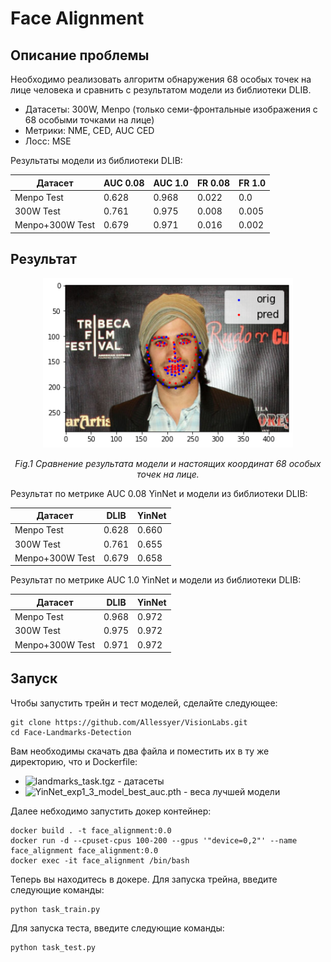 # Face Alignment 

## Описание проблемы

Необходимо реализовать алгоритм обнаружения 68 особых точек на лице человека и сравнить с результатом модели из библиотеки DLIB.

- Датасеты: 300W, Menpo (только семи-фронтальные изображения с 68 особыми точками на лице)
- Метрики: NME, CED, AUC CED
- Лосс: MSE 

Результаты модели из библиотеки DLIB:

| Датасет          | AUC 0.08 | AUC 1.0 | FR 0.08 | FR 1.0 |
| ---------------- | -------- | ------- | --------| ------ |
| Menpo Test       | 0.628    | 0.968   | 0.022   | 0.0    |
| 300W Test        | 0.761    | 0.975   | 0.008   | 0.005  |
| Menpo+300W Test  | 0.679    | 0.971   | 0.016   | 0.002  |

## Результат

<p align="center">
  <img src="images/model_pred_landmarks.png" width="400">
</p>
<p align="center">   
   <em> Fig.1 Сравнение результата модели и настоящих координат 68 особых точек на лице.</em>
</p>


Результат по метрике AUC 0.08  YinNet и модели из библиотеки DLIB:

| Датасет          | DLIB  | YinNet  |
| ---------------- | ----- | ------- |
| Menpo Test       | 0.628 | 0.660   |
| 300W Test        | 0.761 | 0.655   | 
| Menpo+300W Test  | 0.679 | 0.658   |

Результат по метрике AUC 1.0  YinNet и модели из библиотеки DLIB:

| Датасет          | DLIB  | YinNet | 
| ---------------- | ----- | ------ | 
| Menpo Test       | 0.968 | 0.972  |
| 300W Test        | 0.975 | 0.972  |
| Menpo+300W Test  | 0.971 | 0.972  |

## Запуск 

Чтобы запустить трейн и тест моделей, сделайте следующее:
```
git clone https://github.com/Allessyer/VisionLabs.git
cd Face-Landmarks-Detection
```
Вам необходимы скачать два файла и поместить их в ту же директорию, что и Dockerfile:
- ![landmarks_task.tgz](https://drive.google.com/file/d/0B8okgV6zu3CCWlU3b3p4bmJSVUU/view?usp=sharing) - датасеты
- ![YinNet_exp1_3_model_best_auc.pth](https://drive.google.com/file/d/1y3utTHDCltB-u2pj0g8HY_4-W4LMxXGZ/view?usp=share_link) - веса лучшей модели

Далее небходимо запустить докер контейнер:
```
docker build . -t face_alignment:0.0
docker run -d --cpuset-cpus 100-200 --gpus '"device=0,2"' --name face_alignment face_alignment:0.0
docker exec -it face_alignment /bin/bash
```

Теперь вы находитесь в докере. 
Для запуска трейна, введите следующие команды:
```
python task_train.py
```
Для запуска теста, введите следующие команды:
```
python task_test.py
```
